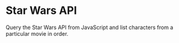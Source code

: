 # Star Wars API

Query the Star Wars API from JavaScript and list characters from a particular movie in order.
